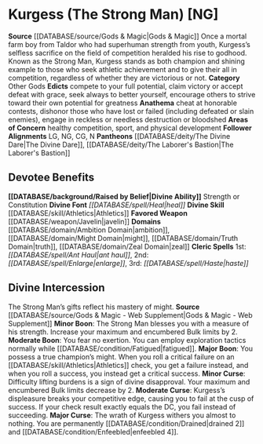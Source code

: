 ﻿---
ability:
- Strength
- Constitution
ability_boost:
- Strength
- Constitution
alignment: NG
deity:
- '[[DATABASE/deity/Kurgess|Kurgess]]'
- '[[DATABASE/deity/The Divine Dare|TheDivine Dare]]'
- '[[DATABASE/deity/The Laborer''s Bastion|The Laborer''s Bastion]]'
deity_category: Other Gods
divine_font: Heal
domain:
- '[[DATABASE/domain/Ambition Domain|Ambition]]'
- '[[DATABASE/domain/Might Domain|Might]]'
- '[[DATABASE/domain/Truth Domain|Truth]]'
- '[[DATABASE/domain/Zeal Domain|Zeal]]'
favored_weapon: '[[DATABASE/weapon/Javelin|Javelin]]'
follower_alignment:
- LG
- NG
- N
- CG
id: '42'
name: Kurgess
rarity: Common
skill:
- '[[DATABASE/skill/Athletics|Athletics]]'
source: '[[DATABASE/source/Gods & Magic|Gods & Magic]]'
type: Deity

---
# Kurgess (The Strong Man) [NG]

**Source** [[DATABASE/source/Gods & Magic|Gods & Magic]] 
Once a mortal farm boy from Taldor who had superhuman strength from youth, Kurgess’s selfless sacrifice on the field of competition heralded his rise to godhood. Known as the Strong Man, Kurgess stands as both champion and shining example to those who seek athletic achievement and to give their all in competition, regardless of whether they are victorious or not.
**Category** Other Gods
**Edicts** compete to your full potential, claim victory or accept defeat with grace, seek always to better yourself, encourage others to strive toward their own potential for greatness
**Anathema** cheat at honorable contests, dishonor those who have lost or failed (including defeated or slain enemies), engage in reckless or needless destruction or bloodshed
**Areas of Concern** healthy competition, sport, and physical development
**Follower Alignments** LG, NG, CG, N
**Pantheons** [[DATABASE/deity/The Divine Dare|The Divine Dare]], [[DATABASE/deity/The Laborer's Bastion|The Laborer's Bastion]]

## Devotee Benefits

**[[DATABASE/background/Raised by Belief|Divine Ability]]** Strength or Constitution
**Divine Font** _[[DATABASE/spell/Heal|heal]]_
**Divine Skill** [[DATABASE/skill/Athletics|Athletics]]
**Favored Weapon** [[DATABASE/weapon/Javelin|javelin]]
**Domains** [[DATABASE/domain/Ambition Domain|ambition]], [[DATABASE/domain/Might Domain|might]], [[DATABASE/domain/Truth Domain|truth]], [[DATABASE/domain/Zeal Domain|zeal]]
**Cleric Spells** 1st: _[[DATABASE/spell/Ant Haul|ant haul]]_, 2nd: _[[DATABASE/spell/Enlarge|enlarge]]_, 3rd: _[[DATABASE/spell/Haste|haste]]_

## Divine Intercession

The Strong Man’s gifts reflect his mastery of might.
**Source** [[DATABASE/source/Gods & Magic - Web Supplement|Gods & Magic - Web Supplement]]
**Minor Boon**: The Strong Man blesses you with a measure of his strength. Increase your maximum and encumbered Bulk limits by 2.
**Moderate Boon**: You fear no exertion. You can employ exploration tactics normally while [[DATABASE/condition/Fatigued|fatigued]].
**Major Boon**: You possess a true champion’s might. When you roll a critical failure on an [[DATABASE/skill/Athletics|Athletics]] check, you get a failure instead, and when you roll a success, you instead get a critical success.
**Minor Curse**: Difficulty lifting burdens is a sign of divine disapproval. Your maximum and encumbered Bulk limits decrease by 2.
**Moderate Curse**: Kurgess’s displeasure breaks your competitive edge, causing you to fail at the cusp of success. If your check result exactly equals the DC, you fail instead of succeeding.
**Major Curse**: The wrath of Kurgess withers you almost to nothing. You are permanently [[DATABASE/condition/Drained|drained 2]] and [[DATABASE/condition/Enfeebled|enfeebled 4]].